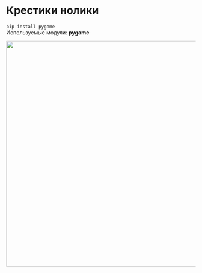 # Крестики нолики

<code>pip install pygame</code><br>
Используемые модули: <b>pygame</b>

<img src="https://i.yapx.ru/QVL9X.gif" width="600">

